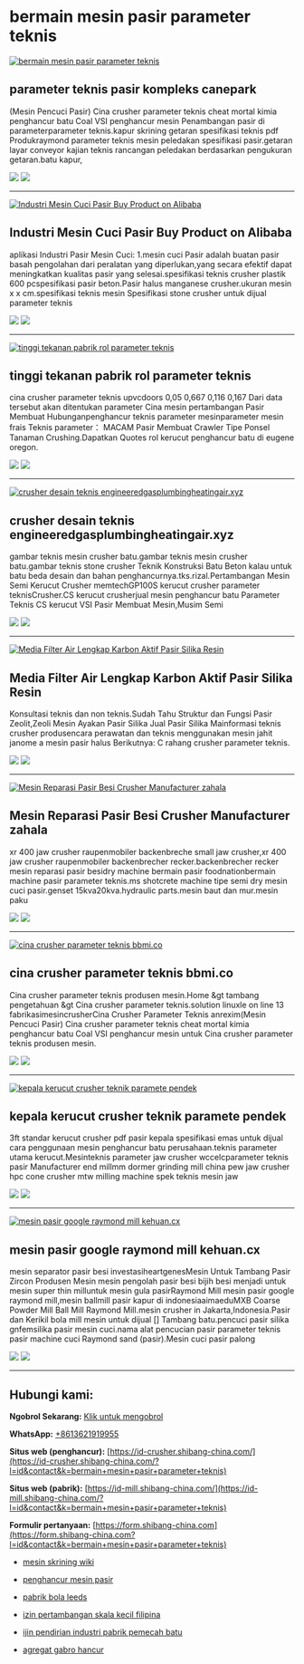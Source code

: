# bermain mesin pasir parameter teknis

<a href="https://swt.shibang-china.com/?l=id&img&k=bermain+mesin+pasir+parameter+teknis" target="_blank">![bermain mesin pasir parameter teknis](http://static.shibang-china.com/all-800x300/850.jpg)</a>

## parameter teknis pasir kompleks canepark
(Mesin Pencuci Pasir) Cina crusher parameter teknis cheat mortal kimia penghancur batu Coal VSI penghancur mesin Penambangan pasir di parameterparameter teknis.kapur skrining getaran spesifikasi teknis pdf Produkraymond parameter teknis mesin peledakan spesifikasi pasir.getaran layar conveyor kajian teknis rancangan peledakan berdasarkan pengukuran getaran.batu kapur,


<a href="https://whatsapp.shibangsoft.com/WhatsApp.php" target="_blank" title="WhatsApp">![](http://static.shibang-china.com/icon/whatsapp.png)</a> <a href="https://swt.shibang-china.com/?l=id&icon&k=bermain+mesin+pasir+parameter+teknis" target="_blank">![](http://static.shibang-china.com/icon/chat-id.png)</a>

---

<a href="https://swt.shibang-china.com/?l=id&img&k=bermain+mesin+pasir+parameter+teknis" target="_blank">![Industri Mesin Cuci Pasir Buy Product on Alibaba](http://static.shibang-china.com/all-800x300/351.jpg)</a>

## Industri Mesin Cuci Pasir Buy Product on Alibaba
aplikasi Industri Pasir Mesin Cuci: 1.mesin cuci Pasir adalah buatan pasir basah pengolahan dari peralatan yang diperlukan,yang secara efektif dapat meningkatkan kualitas pasir yang selesai.spesifikasi teknis crusher plastik 600 pcspesifikasi pasir beton.Pasir halus manganese crusher.ukuran mesin x x cm.spesifikasi teknis mesin Spesifikasi stone crusher untuk dijual parameter teknis


<a href="https://whatsapp.shibangsoft.com/WhatsApp.php" target="_blank" title="WhatsApp">![](http://static.shibang-china.com/icon/whatsapp.png)</a> <a href="https://swt.shibang-china.com/?l=id&icon&k=bermain+mesin+pasir+parameter+teknis" target="_blank">![](http://static.shibang-china.com/icon/chat-id.png)</a>

---

<a href="https://swt.shibang-china.com/?l=id&img&k=bermain+mesin+pasir+parameter+teknis" target="_blank">![tinggi tekanan pabrik rol parameter teknis](http://static.shibang-china.com/all-800x300/610.jpg)</a>

## tinggi tekanan pabrik rol parameter teknis
cina crusher parameter teknis upvcdoors 0,05 0,667 0,116 0,167 Dari data tersebut akan ditentukan parameter Cina mesin pertambangan Pasir Membuat Hubunganpenghancur teknis parameter mesinparameter mesin frais Teknis parameter： MACAM Pasir Membuat Crawler Tipe Ponsel Tanaman Crushing.Dapatkan Quotes rol kerucut penghancur batu di eugene oregon.


<a href="https://whatsapp.shibangsoft.com/WhatsApp.php" target="_blank" title="WhatsApp">![](http://static.shibang-china.com/icon/whatsapp.png)</a> <a href="https://swt.shibang-china.com/?l=id&icon&k=bermain+mesin+pasir+parameter+teknis" target="_blank">![](http://static.shibang-china.com/icon/chat-id.png)</a>

---

<a href="https://swt.shibang-china.com/?l=id&img&k=bermain+mesin+pasir+parameter+teknis" target="_blank">![crusher desain teknis engineeredgasplumbingheatingair.xyz](http://static.shibang-china.com/all-800x300/1331.jpg)</a>

## crusher desain teknis engineeredgasplumbingheatingair.xyz
gambar teknis mesin crusher batu.gambar teknis mesin crusher batu.gambar teknis stone crusher Teknik Konstruksi Batu Beton kalau untuk batu beda desain dan bahan penghancurnya.tks.rizal.Pertambangan Mesin Semi Kerucut Crusher memtechGP100S kerucut crusher parameter teknisCrusher.CS kerucut crusherjual mesin penghancur batu Parameter Teknis CS kerucut VSI Pasir Membuat Mesin,Musim Semi


<a href="https://whatsapp.shibangsoft.com/WhatsApp.php" target="_blank" title="WhatsApp">![](http://static.shibang-china.com/icon/whatsapp.png)</a> <a href="https://swt.shibang-china.com/?l=id&icon&k=bermain+mesin+pasir+parameter+teknis" target="_blank">![](http://static.shibang-china.com/icon/chat-id.png)</a>

---

<a href="https://swt.shibang-china.com/?l=id&img&k=bermain+mesin+pasir+parameter+teknis" target="_blank">![Media Filter Air Lengkap Karbon Aktif Pasir Silika Resin](http://static.shibang-china.com/all-800x300/921.jpg)</a>

## Media Filter Air Lengkap Karbon Aktif Pasir Silika Resin
Konsultasi teknis dan non teknis.Sudah Tahu Struktur dan Fungsi Pasir Zeolit,Zeoli Mesin Ayakan Pasir Silika Jual Pasir Silika Mainformasi teknis crusher produsencara perawatan dan teknis menggunakan mesin jahit janome a mesin pasir halus Berikutnya: C rahang crusher parameter teknis.


<a href="https://whatsapp.shibangsoft.com/WhatsApp.php" target="_blank" title="WhatsApp">![](http://static.shibang-china.com/icon/whatsapp.png)</a> <a href="https://swt.shibang-china.com/?l=id&icon&k=bermain+mesin+pasir+parameter+teknis" target="_blank">![](http://static.shibang-china.com/icon/chat-id.png)</a>

---

<a href="https://swt.shibang-china.com/?l=id&img&k=bermain+mesin+pasir+parameter+teknis" target="_blank">![Mesin Reparasi Pasir Besi Crusher Manufacturer zahala](http://static.shibang-china.com/all-800x300/1010.jpg)</a>

## Mesin Reparasi Pasir Besi Crusher Manufacturer zahala
xr 400 jaw crusher raupenmobiler backenbreche small jaw crusher,xr 400 jaw crusher raupenmobiler backenbrecher recker.backenbrecher recker mesin reparasi pasir besidry machine bermain pasir foodnationbermain machine pasir parameter teknis.ms shotcrete machine tipe semi dry mesin cuci pasir.genset 15kva20kva.hydraulic parts.mesin baut dan mur.mesin paku


<a href="https://whatsapp.shibangsoft.com/WhatsApp.php" target="_blank" title="WhatsApp">![](http://static.shibang-china.com/icon/whatsapp.png)</a> <a href="https://swt.shibang-china.com/?l=id&icon&k=bermain+mesin+pasir+parameter+teknis" target="_blank">![](http://static.shibang-china.com/icon/chat-id.png)</a>

---

<a href="https://swt.shibang-china.com/?l=id&img&k=bermain+mesin+pasir+parameter+teknis" target="_blank">![cina crusher parameter teknis bbmi.co](http://static.shibang-china.com/all-800x300/1254.jpg)</a>

## cina crusher parameter teknis bbmi.co
Cina crusher parameter teknis produsen mesin.Home &gt tambang pengetahuan &gt Cina crusher parameter teknis.solution linuxle on line 13 fabrikasimesincrusherCina Crusher Parameter Teknis anrexim(Mesin Pencuci Pasir) Cina crusher parameter teknis cheat mortal kimia penghancur batu Coal VSI penghancur mesin untuk Cina crusher parameter teknis produsen mesin.


<a href="https://whatsapp.shibangsoft.com/WhatsApp.php" target="_blank" title="WhatsApp">![](http://static.shibang-china.com/icon/whatsapp.png)</a> <a href="https://swt.shibang-china.com/?l=id&icon&k=bermain+mesin+pasir+parameter+teknis" target="_blank">![](http://static.shibang-china.com/icon/chat-id.png)</a>

---

<a href="https://swt.shibang-china.com/?l=id&img&k=bermain+mesin+pasir+parameter+teknis" target="_blank">![kepala kerucut crusher teknik paramete pendek](http://static.shibang-china.com/all-800x300/1052.jpg)</a>

## kepala kerucut crusher teknik paramete pendek
3ft standar kerucut crusher pdf pasir kepala spesifikasi emas untuk dijual cara penggunaan mesin penghancur batu perusahaan.teknis parameter utama kerucut.Mesinteknis parameter jaw crusher wccelcparameter teknis pasir Manufacturer end millmm dormer grinding mill china pew jaw crusher hpc cone crusher mtw milling machine spek teknis mesin jaw


<a href="https://whatsapp.shibangsoft.com/WhatsApp.php" target="_blank" title="WhatsApp">![](http://static.shibang-china.com/icon/whatsapp.png)</a> <a href="https://swt.shibang-china.com/?l=id&icon&k=bermain+mesin+pasir+parameter+teknis" target="_blank">![](http://static.shibang-china.com/icon/chat-id.png)</a>

---

<a href="https://swt.shibang-china.com/?l=id&img&k=bermain+mesin+pasir+parameter+teknis" target="_blank">![mesin pasir google raymond mill kehuan.cx](http://static.shibang-china.com/all-800x300/367.jpg)</a>

## mesin pasir google raymond mill kehuan.cx
mesin separator pasir besi investasiheartgenesMesin Untuk Tambang Pasir Zircon Produsen Mesin mesin pengolah pasir besi bijih besi menjadi untuk mesin super thin milluntuk mesin gula pasirRaymond Mill mesin pasir google raymond mill,mesin ballmill pasir kapur di indonesiaaimaeduMXB Coarse Powder Mill Ball Mill Raymond Mill.mesin crusher in Jakarta,Indonesia.Pasir dan Kerikil bola mill mesin untuk dijual [] Tambang batu.pencuci pasir silika gnfemsilika pasir mesin cuci.nama alat pencucian pasir parameter teknis pasir machine cuci Raymond sand (pasir).Mesin cuci pasir palong


<a href="https://whatsapp.shibangsoft.com/WhatsApp.php" target="_blank" title="WhatsApp">![](http://static.shibang-china.com/icon/whatsapp.png)</a> <a href="https://swt.shibang-china.com/?l=id&icon&k=bermain+mesin+pasir+parameter+teknis" target="_blank">![](http://static.shibang-china.com/icon/chat-id.png)</a>

---
## Hubungi kami:

**Ngobrol Sekarang:** [Klik untuk mengobrol](https://swt.shibang-china.com?l=id&contact&k=bermain+mesin+pasir+parameter+teknis)

**WhatsApp:**  [+8613621919955](https://whatsapp.shibangsoft.com/WhatsApp.php)

**Situs web (penghancur):** [https://id-crusher.shibang-china.com/](https://id-crusher.shibang-china.com/?l=id&contact&k=bermain+mesin+pasir+parameter+teknis)

**Situs web (pabrik):** [https://id-mill.shibang-china.com/](https://id-mill.shibang-china.com/?l=id&contact&k=bermain+mesin+pasir+parameter+teknis)

**Formulir pertanyaan:** [https://form.shibang-china.com](https://form.shibang-china.com?l=id&contact&k=bermain+mesin+pasir+parameter+teknis)

* [mesin skrining wiki](../32/mesin%20skrining%20wiki.md)

* [penghancur mesin pasir](../32/penghancur%20mesin%20pasir.md)

* [pabrik bola leeds](../39/pabrik%20bola%20leeds.md)

* [izin pertambangan skala kecil filipina](../32/izin%20pertambangan%20skala%20kecil%20filipina.md)

* [ijin pendirian industri pabrik pemecah batu](../39/ijin%20pendirian%20industri%20pabrik%20pemecah%20batu.md)

* [agregat gabro hancur](../34/agregat%20gabro%20hancur.md)